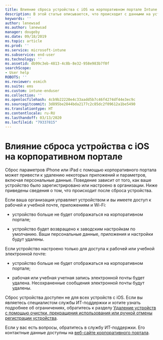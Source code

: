 ```yaml
---
title: Влияние сброса устройства c iOS на корпоративном портале Intune | Документация Майкрософт
description: В этой статье описывается, что происходит с данными на устройстве iOS после его сброса на корпоративном портале Intune.
keywords: ''
author: lenewsad
ms.author: lanewsad
manager: dougeby
ms.date: 09/18/2019
ms.topic: article
ms.prod: ''
ms.service: microsoft-intune
ms.subservice: end-user
ms.technology: ''
ms.assetid: db99c3eb-4813-4c8b-8e32-958e983b7f0f
searchScope:
- User help
ROBOTS: ''
ms.reviewer: esmich
ms.suite: ems
ms.custom: intune-enduser
ms.collection: ''
ms.openlocfilehash: 4cb9b22220e4c33aadd5b7c46f4274df44e3ec9c
ms.sourcegitcommit: 3d895be2844bda2177c2c85dc2f09612a1be5490
ms.translationtype: HT
ms.contentlocale: ru-RU
ms.lasthandoff: 03/13/2020
ms.locfileid: "79337815"
---
```

# <a name="effects-of-company-portal-ios-device-reset"></a>Влияние сброса устройства с iOS на корпоративном портале 

Сброс параметров iPhone или iPad с помощью корпоративного портала может привести к удалению некоторых приложений и параметров, включая персональные данные. Поведение зависит от того, как ваше устройство было зарегистрировано или настроено в организации. Ниже приведены сведения о том, что происходит после сброса устройства.  

Если ваша организация управляет устройством и вы имеете доступ к рабочей и учебной почте, приложениям и Wi-Fi:

- устройство больше не будет отображаться на корпоративном портале;  

- устройство будет возвращено к заводским настройкам по умолчанию. Ваши персональные данные, приложения и настройки будут удалены.

Если устройство настроено только для доступа к рабочей или учебной электронной почте:

- устройство больше не будет отображаться на корпоративном портале;  

- рабочая или учебная учетная запись электронной почты будет удалена. Несохраненные сообщения электронной почты будут удалены.   

Сброс устройства доступен не для всех устройств с iOS. Если вы являетесь специалистом службы ИТ-поддержки и хотите узнать подробнее об ограничениях, обратитесь к разделу [Удаление устройств с помощью очистки, прекращения использования или ручной отмены регистрации устройства](https://docs.microsoft.com/intune/devices-wipe).  

Если у вас есть вопросы, обратитесь в службу ИТ-поддержки. Его контактные данные доступны на [веб-сайте корпоративного портала](https://go.microsoft.com/fwlink/?linkid=2010980).
